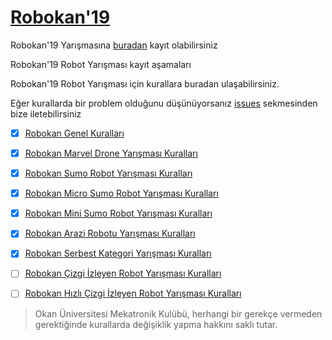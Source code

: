 # [Robokan'19](https://robokan.com)

Robokan'19 Yarışmasına [buradan](https://register.robokan.com) kayıt olabilirsiniz

Robokan'19 Robot Yarışması kayıt aşamaları

Robokan'19 Robot Yarışması için kurallara buradan ulaşabilirsiniz. 

Eğer kurallarda bir problem olduğunu düşünüyorsanız [issues](https://github.com/okanmekatronik/robokan_19_kurallar/issues/new/choose) sekmesinden bize iletebilirsiniz

- [X] [Robokan Genel Kuralları](genel_kurallar.md)
- [X] [Robokan Marvel Drone Yarışması Kuralları](drone_kurallar.md)
- [X] [Robokan Sumo Robot Yarışması Kuralları](sumo_kurallar.md)
- [X] [Robokan Micro Sumo Robot Yarışması Kuralları](micro_sumo_kurallar.md)
- [X] [Robokan Mini Sumo Robot Yarışması Kuralları](mini_sumo_kurallar.md)
- [X] [Robokan Arazi Robotu Yarışması Kuralları](arazi_kurallar.md)
- [X] [Robokan Serbest Kategori Yarışması Kuralları](serbest_kurallar.md)
- [ ] [Robokan Çizgi İzleyen Robot Yarışması Kuralları](cizgi_kurallar.md)
- [ ] [Robokan Hızlı Çizgi İzleyen Robot Yarışması Kuralları](hizli_cizgi_kurallar.md)


> Okan Üniversitesi Mekatronik Kulübü, herhangi bir gerekçe vermeden gerektiğinde kurallarda değişiklik yapma hakkını saklı tutar. 
